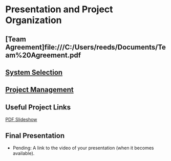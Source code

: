 # Presentation and Project Organization


## [Team Agreement]file:///C:/Users/reeds/Documents/Team%20Agreement.pdf
## [System Selection](https://docs.google.com/document/d/1w6O1usiMoXL4L6Syvn4fMKXDkswvMJ42MZVk1OKi06w/edit?usp=sharing)

## [Project Management](https://github.com/orgs/GSD-Solutions-Group/projects/1)



## Useful Project Links

 [PDF Slideshow](https://docs.google.com/presentation/d/1gVc_nkra82Bn7EO7U6zKsh6Fq2kVNyzXFyEvqVO5NTo/edit?usp=sharing)

## Final Presentation

 * Pending: A link to the video of your presentation (when it becomes available).
 

